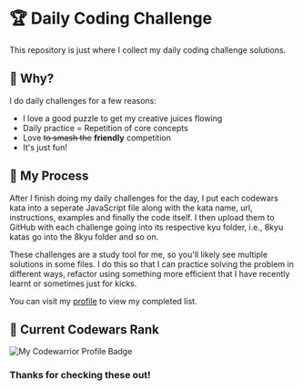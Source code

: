 # :trophy: Daily Coding Challenge

This repository is just where I collect my daily coding challenge solutions.

## :thinking: Why?

I do daily challenges for a few reasons:
* I love a good puzzle to get my creative juices flowing
* Daily practice = Repetition of core concepts
* Love ~~to smash the~~ **friendly** competition
* It's just fun!

## :notebook: My Process

After I finish doing my daily challenges for the day, I put each codewars kata into a seperate JavaScript file along with the kata name, url, instructions, examples and finally the code itself. I then upload them to GitHub with each challenge going into its respective kyu folder, i.e., 8kyu katas go into the 8kyu folder and so on.

These challenges are a study tool for me, so you'll likely see multiple solutions in some files. I do this so that I can practice solving the problem in different ways, refactor using something more efficient that I have recently learnt or sometimes just for kicks.

You can visit my [profile](https://www.codewars.com/users/goa2usa) to view my completed list.

## :medal_sports: Current Codewars Rank

![My Codewarrior Profile Badge](https://www.codewars.com/users/goa2usa/badges/large)

<!-- Total Completed Kata: 443
  * 8kyu Completed: 309  
  * 7kyu Completed: 73 
  * 6kyu Completed: 34  
  * 5kyu Completed: 8   
  * 4kyu Completed: 2     
  * Beta Completed: 17 -->

### Thanks for checking these out!

